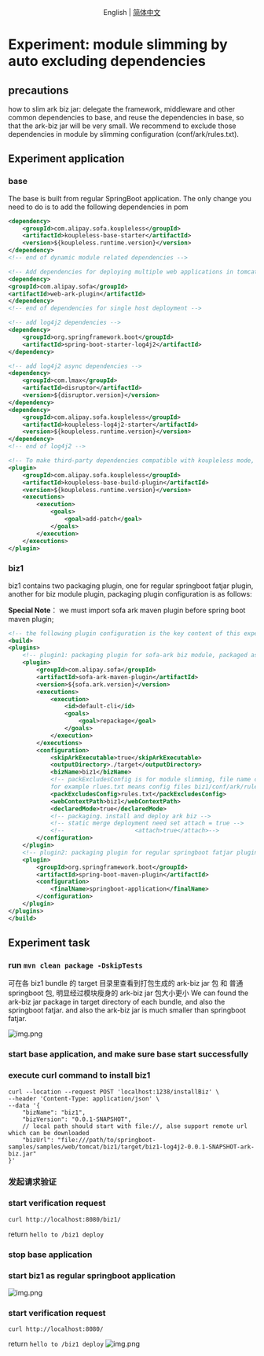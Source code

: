 <div align="center">

English | [简体中文](./README-zh_CN.md)

</div>

# Experiment: module slimming by auto excluding dependencies
## precautions
how to slim ark biz jar: delegate the framework, middleware and other common dependencies to base, and reuse the dependencies in base, so that the ark-biz jar will be very small. We recommend to exclude those dependencies in module by slimming configuration (conf/ark/rules.txt).
## Experiment application
### base
The base is built from regular SpringBoot application. The only change you need to do is to add the following dependencies in pom

```xml
<dependency>
    <groupId>com.alipay.sofa.koupleless</groupId>
    <artifactId>koupleless-base-starter</artifactId>
    <version>${koupleless.runtime.version}</version>
</dependency>
<!-- end of dynamic module related dependencies -->

<!-- Add dependencies for deploying multiple web applications in tomcat single host mode here -->
<dependency>
<groupId>com.alipay.sofa</groupId>
<artifactId>web-ark-plugin</artifactId>
</dependency>
<!-- end of dependencies for single host deployment -->

<!-- add log4j2 dependencies -->
<dependency>
    <groupId>org.springframework.boot</groupId>
    <artifactId>spring-boot-starter-log4j2</artifactId>
</dependency>

<!-- add log4j2 async dependencies -->
<dependency>
    <groupId>com.lmax</groupId>
    <artifactId>disruptor</artifactId>
    <version>${disruptor.version}</version>
</dependency>
<dependency>
    <groupId>com.alipay.sofa.koupleless</groupId>
    <artifactId>koupleless-log4j2-starter</artifactId>
    <version>${koupleless.runtime.version}</version>
</dependency>
<!-- end of log4j2 -->

<!-- To make third-party dependencies compatible with koupleless mode, you need to introduce the following build plugin -->
<plugin>
    <groupId>com.alipay.sofa.koupleless</groupId>
    <artifactId>koupleless-base-build-plugin</artifactId>
    <version>${koupleless.runtime.version}</version>
    <executions>
        <execution>
            <goals>
                <goal>add-patch</goal>
            </goals>
        </execution>
    </executions>
</plugin>
```

### biz1
biz1 contains two packaging plugin, one for regular springboot fatjar plugin, another for biz module plugin, packaging plugin configuration is as follows:

**Special Note**： we must import sofa ark maven plugin before spring boot maven plugin;
```xml
<!-- the following plugin configuration is the key content of this experiment -->
<build>
<plugins>
    <!-- plugin1: packaging plugin for sofa-ark biz module, packaged as ark biz jar -->
    <plugin>
        <groupId>com.alipay.sofa</groupId>
        <artifactId>sofa-ark-maven-plugin</artifactId>
        <version>${sofa.ark.version}</version>
        <executions>
            <execution>
                <id>default-cli</id>
                <goals>
                    <goal>repackage</goal>
                </goals>
            </execution>
        </executions>
        <configuration>
            <skipArkExecutable>true</skipArkExecutable>
            <outputDirectory>./target</outputDirectory>
            <bizName>biz1</bizName>
            <!-- packExcludesConfig is for module slimming, file name can be customized,
            for example rlues.txt means config files biz1/conf/ark/rules.txt -->
            <packExcludesConfig>rules.txt</packExcludesConfig>
            <webContextPath>biz1</webContextPath>
            <declaredMode>true</declaredMode>
            <!-- packaging、install and deploy ark biz -->
            <!-- static merge deployment need set attach = true -->
            <!--					<attach>true</attach>-->
        </configuration>
    </plugin>
    <!-- plugin2: packaging plugin for regular springboot fatjar plugin, packaged as regular springboot fatjar -->
    <plugin>
        <groupId>org.springframework.boot</groupId>
        <artifactId>spring-boot-maven-plugin</artifactId>
        <configuration>
            <finalName>springboot-application</finalName>
        </configuration>
    </plugin>
</plugins>
</build>
```

## Experiment task
### run `mvn clean package -DskipTests`
可在各 biz1 bundle 的 target 目录里查看到打包生成的 ark-biz jar 包 和 普通 springboot 包, 明显经过模块瘦身的 ark-biz jar 包大小更小
We can found the ark-biz jar package in target directory of each bundle, and also the springboot fatjar. and also the ark-biz jar is much smaller than springboot fatjar.

![img.png](imgs/biz1-target.png)

### start base application, and make sure base start successfully
### execute curl command to install biz1
```shell
curl --location --request POST 'localhost:1238/installBiz' \
--header 'Content-Type: application/json' \
--data '{
    "bizName": "biz1",
    "bizVersion": "0.0.1-SNAPSHOT",
    // local path should start with file://, alse support remote url which can be downloaded
    "bizUrl": "file:///path/to/springboot-samples/samples/web/tomcat/biz1/target/biz1-log4j2-0.0.1-SNAPSHOT-ark-biz.jar"
}'
```

### 发起请求验证
### start verification request
```shell
curl http://localhost:8080/biz1/
```
return `hello to /biz1 deploy`

### stop base application
### start biz1 as regular springboot application
![img.png](imgs/biz1-springboot.png)

### start verification request
```shell
curl http://localhost:8080/
```
return `hello to /biz1 deploy`
![img.png](imgs/biz1-springboot-res.png)
